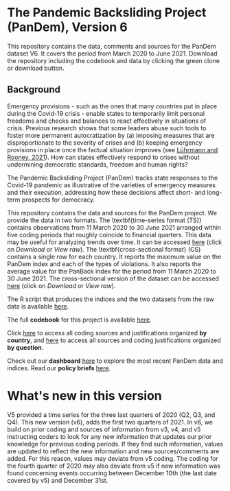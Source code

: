 # The Pandemic Backsliding Project (PanDem), Version 6

This repository contains the data, comments and sources for the PanDem dataset V6. It covers the period from March 2020 to June 2021. Download the repository including the codebook and data by clicking the green clone or download button.



## Background

Emergency provisions - such as the ones that many countries put in place during the Covid-19 crisis - enable states to temporarily limit personal freedoms and checks and balances to react effectively in situations of crisis. Previous research shows that some leaders abuse such tools to foster more permanent autocratization by (a) imposing measures that are disproportionate to the severity of crises and (b) keeping emergency provisions in place once the factual situation improves (see [Lührmann and Rooney, 2021](https://www.ingentaconnect.com/content/cuny/cp/2021/00000053/00000004/art00004?crawler=true&mimetype=application/pdf&casa_token=hHJgn19x0AcAAAAA:46glZZb2tFT3ihlGJHVOJTmW0pAIiw_c0qdW4I5msIAZSTHKQCuvCh0LvDN6TugeQdd9OSR5ViEXp9FjFd8)). How can states effectively respond to crises without undermining democratic standards, freedom and human rights? 

The Pandemic Backsliding Project (PanDem) tracks state responses to the Covid-19 pandemic as illustrative of the varieties of emergency measures and their execution, addressing how these decisions affect short- and long-term prospects for democracy.

This repository contains the data and sources for the PanDem project. We provide the data in two formats. The \textbf{time-series format (TS)} contains observations from 11 March 2020 to 30 June 2021 arranged within five coding periods that roughly coincide to financial quarters. This data may be useful for analyzing trends over time. It can be accessed [here](https://github.com/vdeminstitute/pandem/blob/master/datasets/pandem_TS_v6.xlsx) (click on *Download* or *View raw*). The \textbf{cross-sectional format} (CS) contains a single row for each country. It reports the maximum value on the PanDem index and each of the types of violations. It also reports the average value for the PanBack index for the period from 11 March 2020 to 30 June 2021. The cross-sectional version of the dataset can be accessed [here](https://github.com/vdeminstitute/pandem/raw/master/datasets/pandem_CS_v6.xlsx) (click on *Download* or *View raw*).

The R script that produces the indices and the two datasets from the raw data is available [here](https://github.com/vdeminstitute/pandem/tree/master/replication/create_indices.R).

The full **codebook** for this project is available [here](https://github.com/vdeminstitute/pandem/blob/master/codebook/pandem_codebook_V6.pdf).  

Click [here](https://github.com/vdeminstitute/pandem/tree/master/by_country) to access all coding sources and justifications organized **by country**, and [here](https://github.com/vdeminstitute/pandem/tree/master/by_question) to access all sources and coding justifications organized **by question**. 

Check out our **dashboard** [here](https://www.v-dem.net/en/analysis/PanDem/) to explore the most recent PanDem data and indices. Read our **policy briefs** [here](https://www.v-dem.net/en/publications/briefing-papers/).

# What's new in this version

V5 provided a time series for the three last quarters of 2020 (Q2, Q3, and Q4). This new version (v6), adds the first two quarters of 2021. In v6, we build on prior coding and sources of information from v3, v4, and v5 instructing coders to look for any new information that updates our prior knowledge for previous coding periods. If they find such information, values  are updated to reflect the new information and new sources/comments are added. For this reason, values may deviate from v5 coding.  The coding for the fourth quarter of 2020 may also deviate from v5 if new information was found concerning events occurring between December 10th (the last date covered by v5) and December 31st. 
